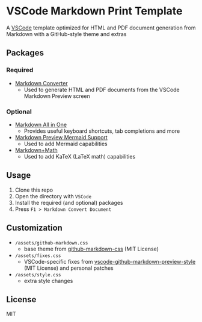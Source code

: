 # VSCode Markdown Print Template
A [VSCode](https://code.visualstudio.com/) template optimized for HTML and PDF document generation from Markdown with a GitHub-style theme and extras

## Packages
### Required
- [Markdown Converter](https://marketplace.visualstudio.com/items?itemName=manuth.markdown-converter)
  - Used to generate HTML and PDF documents from the VSCode Markdown Preview screen
### Optional
- [Markdown All in One](https://marketplace.visualstudio.com/items?itemName=yzhang.markdown-all-in-one)
  - Provides useful keyboard shortcuts, tab completions and more
- [Markdown Preview Mermaid Support](https://marketplace.visualstudio.com/items?itemName=bierner.markdown-mermaid)
  - Used to add Mermaid capabilities
- [Markdown+Math](https://marketplace.visualstudio.com/items?itemName=goessner.mdmath)
  - Used to add KaTeX (LaTeX math) capabilities

## Usage
1. Clone this repo
2. Open the directory with `VSCode`
3. Install the required (and optional) packages
4. Press `F1 > Markdown Convert Document`

## Customization
- `/assets/github-markdown.css`
  - base theme from [github-markdown-css](https://github.com/sindresorhus/github-markdown-css) (MIT License)
- `/assets/fixes.css`
  - VSCode-specific fixes from [vscode-github-markdown-preview-style](https://github.com/mjbvz/vscode-github-markdown-preview-style)  (MIT License) and personal patches
- `/assets/style.css`
  - extra style changes

## License
MIT